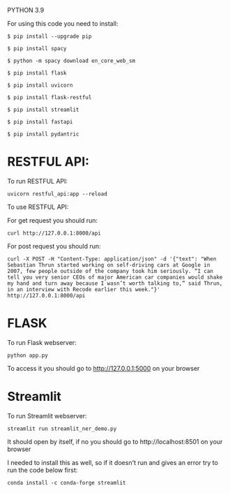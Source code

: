 PYTHON 3.9

For using this code you need to install:

`$ pip install --upgrade pip`

`$ pip install spacy`

`$ python -m spacy download en_core_web_sm`

`$ pip install flask`

`$ pip install uvicorn`

`$ pip install flask-restful`

`$ pip install streamlit`

`$ pip install fastapi`

`$ pip install pydantric`

# RESTFUL API:

To run RESTFUL API:

`uvicorn restful_api:app --reload`

To use RESTFUL API:

For get request you should run:

`curl http://127.0.0.1:8000/api`

For post request you should run:

`curl -X POST -H "Content-Type: application/json" -d '{"text": "When Sebastian Thrun started working on self-driving cars at Google in 2007, few people outside of the company took him seriously. “I can tell you very senior CEOs of major American car companies would shake my hand and turn away because I wasn’t worth talking to,” said Thrun, in an interview with Recode earlier this week."}' http://127.0.0.1:8000/api`


# FLASK

To run Flask webserver:

`python app.py`

To access it you should go to http://127.0.0.1:5000 on your browser

# Streamlit

To run Streamlit webserver:

`streamlit run streamlit_ner_demo.py`

It should open by itself, if no you should go to http://localhost:8501 on your browser

I needed to install this as well, so if it doesn't run and gives an error try to run the code below first:

`conda install -c conda-forge streamlit`



